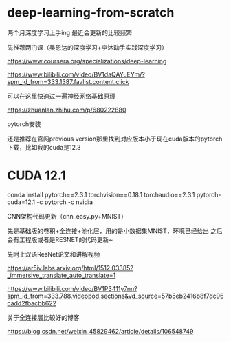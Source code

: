 # deep-learning-from-scratch
两个月深度学习上手ing
最近会更新的比较频繁

先推荐两门课（吴恩达的深度学习+李沐动手实践深度学习）

https://www.coursera.org/specializations/deep-learning

https://www.bilibili.com/video/BV1daQAYuEYm/?spm_id_from=333.1387.favlist.content.click

可以在这里快速过一遍神经网络基础原理

https://zhuanlan.zhihu.com/p/680222880

pytorch安装

还是推荐在官网previous version那里找到对应版本小于现在cuda版本的pytorch下载，比如我的cuda是12.3

# CUDA 12.1
conda install pytorch==2.3.1 torchvision==0.18.1 torchaudio==2.3.1 pytorch-cuda=12.1 -c pytorch -c nvidia

CNN架构代码更新（cnn_easy.py+MNIST）

先是基础版的卷积+全连接+池化层，用的是小数据集MNIST，环境已经给出
之后会有工程版或者是RESNET的代码更新~

先附上双语ResNet论文和讲解视频

https://ar5iv.labs.arxiv.org/html/1512.03385?_immersive_translate_auto_translate=1

https://www.bilibili.com/video/BV1P3411y7nn?spm_id_from=333.788.videopod.sections&vd_source=57b5eb2416b8f7dc96cadd2fbacbb622

关于全连接层比较好的博客

https://blog.csdn.net/weixin_45829462/article/details/106548749


